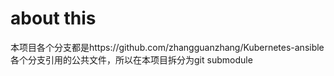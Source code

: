 # about this
本项目各个分支都是https://github.com/zhangguanzhang/Kubernetes-ansible各个分支引用的公共文件，所以在本项目拆分为git submodule

